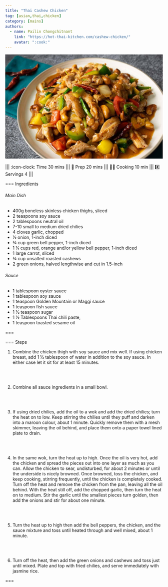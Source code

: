```yaml
---
title: "Thai Cashew Chicken"
tag: [asian,thai,chicken]
category: [mains]
authors:
  - name: Pailin Chongchitnant
    link: "https://hot-thai-kitchen.com/cashew-chicken/"
    avatar: ":cook:"
---
```


![](img/cashew-chicken.jpg)

||| :icon-clock: Time
30 mins
||| :knife: Prep
20 mins
||| :cook: Cooking
10 min
||| :hash: Servings
4
|||

=== Ingredients

###### Main Dish
- 400g boneless skinless chicken thighs, sliced
- 2 teaspoons soy sauce
- 2 tablespoons neutral oil
- 7-10 small to medium dried chilies
- 4 cloves garlic, chopped
- ½ onion, 1-inch diced
- ¾ cup green bell pepper, 1-inch diced
- 1 ¼ cups red, orange and/or yellow bell pepper, 1-inch diced
- 1 large carrot, sliced
- ¾ cup unsalted roasted cashews
- 2 green onions, halved lengthwise and cut in 1.5-inch

###### Sauce
- 1 tablespoon oyster sauce
- 1 tablespoon soy sauce
- 1 teaspoon Golden Mountain or Maggi sauce
- 1 teaspoon fish sauce
- 1 ½ teaspoon sugar
- 1 ½ Tablespoons Thai chili paste,
- 1 teaspoon toasted sesame oil

===

=== Steps

1. Combine the chicken thigh with soy sauce and mix well. If using chicken breast, add 1 ½ tablespoon of water in addition to the soy sauce. In either case let it sit for at least 15 minutes.
<br>
<br>

2. Combine all sauce ingredients in a small bowl.
<br>
<br>

3. If using dried chilies, add the oil to a wok and add the dried chilies; turn the heat on to low. Keep stirring the chilies until they puff and darken into a maroon colour, about 1 minute. Quickly remove them with a mesh skimmer, leaving the oil behind, and place them onto a paper towel lined plate to drain.
<br>
<br>

4. In the same wok, turn the heat up to high. Once the oil is very hot, add the chicken and spread the pieces out into one layer as much as you can.
Allow the chicken to sear, undisturbed, for about 2 minutes or until the underside is nicely browned. Once browned, toss the chicken, and keep cooking, stirring frequently, until the chicken is completely cooked. Turn off the heat and remove the chicken from the pan, leaving all the oil behind.
With the heat still off, add the chopped garlic, then turn the heat on to medium. Stir the garlic until the smallest pieces turn golden, then add the onions and stir for about one minute.
<br>
<br>

5. Turn the heat up to high then add the bell peppers, the chicken, and the sauce mixture and toss until heated through and well mixed, about 1 minute.
<br>
<br>

6. Turn off the heat, then add the green onions and cashews and toss just until mixed. Plate and top with fried chilies, and serve immediately with jasmine rice. 

===
